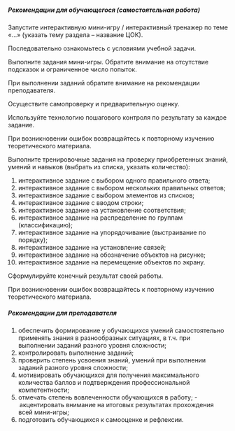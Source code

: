 ##### Рекомендации для обучающегося (самостоятельная работа)
Запустите интерактивную мини-игру / интерактивный тренажер по теме «…» (указать тему раздела – название ЦОК). 

Последовательно ознакомьтесь с условиями учебной задачи. 

Выполните задания мини-игры. Обратите внимание на отсутствие подсказок и ограниченное число попыток.  

При выполнении заданий обратите внимание на рекомендации преподавателя. 

Осуществите самопроверку и предварительную оценку. 

Используйте технологию пошагового контроля по результату за каждое задание. 

При возникновении ошибок возвращайтесь к повторному изучению теоретического материала. 

Выполните тренировочные задания на проверку приобретенных знаний, умений и навыков (выбрать из списка, указать количество):  

1. интерактивное задание с выбором одного правильного ответа; 
1. интерактивное задание с выбором нескольких правильных ответов; 
1. интерактивное задание с выбором элементов из списков; 
1. интерактивное задание с вводом строки; 
1. интерактивное задание на установление соответствия; 
1. интерактивное задание на распределение по группам (классификацию); 
1. интерактивное задание на упорядочивание (выстраивание по порядку); 
1. интерактивное задание на установление связей; 
1. интерактивное задание на обозначение объектов на рисунке; 
1. интерактивное задание на перемещение объектов по экрану. 

Сформулируйте конечный результат своей работы. 


При возникновении ошибок возвращайтесь к повторному изучению теоретического материала. 

##### Рекомендации для преподавателя


1. обеспечить формирование у обучающихся умений самостоятельно применять знания в разнообразных ситуациях, в т.ч. при выполнении заданий разного уровня сложности; 
2. контролировать выполнение заданий; 
3. проверить степень усвоения знаний, умений при выполнении заданий разного уровня сложности; 
4. мотивировать обучающихся для получения максимального количества баллов и подтверждения профессиональной компетентности; 
5. отмечать степень вовлеченности обучающихся в работу; 
- акцентировать внимание на итоговых результатах прохождения всей мини-игры; 
1. подготовить обучающихся к самооценке и рефлексии. 